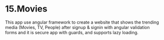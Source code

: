 # 15.Movies
This app use angular framework to create a website that shows the trending media (Movies, TV, People) after signup &amp; signin with angular validation forms and it is secure app with guards, and supports lazy loading. 
